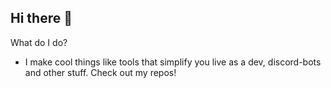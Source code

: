 ## Hi there 👋
   
   
   
What do I do?
- I make cool things like tools that simplify you live as a dev, discord-bots and other stuff. Check out my repos!

